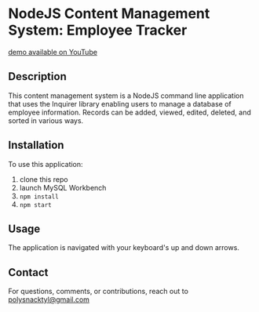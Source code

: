# NodeJS Content Management System: Employee Tracker
[demo available on YouTube](https://www.youtube.com/watch?v=Qr-cvZy-E1w)

## Description
This content management system is a NodeJS command line application that uses the Inquirer library enabling users to manage a database of employee information. Records can be added, viewed, edited, deleted, and sorted in various ways. 

## Installation
To use this application:
1. clone this repo
2. launch MySQL Workbench
3. ```npm install```
4. ```npm start```

## Usage
The application is navigated with your keyboard's up and down arrows. 

## Contact 
For questions, comments, or contributions, reach out to polysnacktyl@gmail.com
